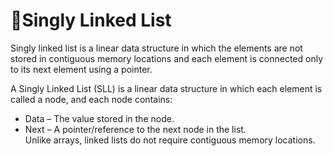 # 🔹Singly Linked List

Singly linked list is a linear data structure in which the elements are not stored in contiguous memory locations and each element is connected only to its next element using a pointer.

A Singly Linked List (SLL) is a linear data structure in which each element is called a node, and each node contains:
* Data – The value stored in the node.
* Next – A pointer/reference to the next node in the list. <br>
Unlike arrays, linked lists do not require contiguous memory locations.
